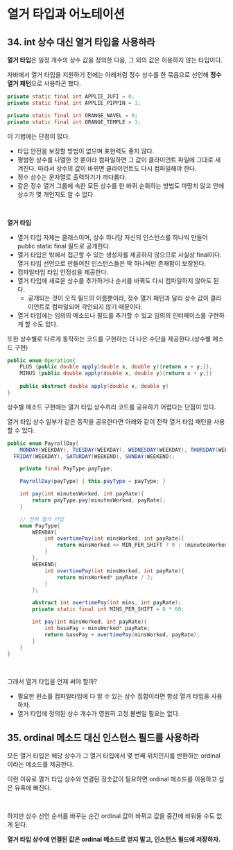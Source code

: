 # 열거 타입과 어노테이션

## 34. int 상수 대신 열거 타입을 사용하라

**열거 타입**은 일정 개수의 상수 값을 정의한 다음, 그 외의 값은 허용하지 않는 타입이다.

자바에서 열거 타입을 지원하기 전에는 아래처럼 정수 상수를 한 묶음으로 선언해 **정수 열거 패턴**으로 사용하곤 했다.

```java
private static final int APPLIE_JUFI = 0;
private static final int APPLIE_PIPPIN = 1;

private static final int ORANGE_NAVEL = 0;
private static final int ORANGE_TEMPLE = 1;
```

이 기법에는 단점이 많다.

- 타입 안전을 보장할 방법이 없으며 표현력도 좋지 않다.
- 평범한 상수를 나열한 것 뿐이라 컴파일하면 그 값이 클라이언트 파일에 그대로 새겨진다. 따라서 상수의 값이 바뀌면 클라이언트도 다시 컴파일해야 한다.
- 정수 상수는 문자열로 출력하기가 까다롭다.
- 같은 정수 열거 그룹에 속한 모든 상수를 한 바퀴 순회하는 방법도 마땅치 않고 안에 상수가 몇 개인지도 알 수 없다.

<br>

**열거 타입**

- 열거 타입 자체는 클래스이며, 상수 하나당 자신의 인스턴스를 하나씩 만들어 public static final 필드로 공개한다.
- 열거 타입은 밖에서 접근할 수 있는 생성자를 제공하지 않으므로 사실상 final이다. 열거 타입 선언으로 만들어진 인스턴스들은 딱 하나씩만 존재함이 보장된다.
- 컴파일타임 타입 안정성을 제공한다.
- 열거 타입에 새로운 상수를 추가하거나 순서를 바꿔도 다시 컴파일하지 않아도 된다.
  - 공개되는 것이 오직 필드의 이름뿐이라, 정수 열거 패턴과 달리 상수 값이 클라이언트로 컴파일되어 각인되지 않기 때문이다.
- 열거 타입에는 임의의 메소드나 필드를 추가할 수 있고 임의의 인터페이스를 구현하게 할 수도 있다.

또한 상수별로 다르게 동작하는 코드를 구현하는 더 나은 수단을 제공한다.(상수별 메소드 구현)

```java
public enum Operation{
	PLUS {public double apply(double x, double y){return x + y;}},
	MINUS {public double apply(double x, double y){return x + y;}}
	
	public abstract double apply(double x, double y)
}
```

상수별 메소드 구현에는 열거 타입 상수끼리 코드를 공유하기 어렵다는 단점이 있다.

열거 타입 상수 일부가 같은 동작을 공유한다면 아래와 같이 전략 열거 타입 패턴을 사용할 수 있다.

```java
public enum PayrollDay{
	MONDAY(WEEKDAY), TUESDAY(WEEKDAY), WEDNESDAY(WEEKDAY), THURSDAY(WEEKDAY),
  FRIDAY(WEEKDAY), SATURDAY(WEEKEND), SUNDAY(WEEKEND);

	private final PayType payType;

	PayrollDay(payType) { this.payType = payType; }

	int pay(int minutesWorked, int payRate){
		return payType.pay(minutesWorked, payRate);
	}

	// 전략 열거 타입
	enum PayType{
		WEEKDAY{
			int overtimePay(int minsWorked, int payRate){
				return minsWorked <= MIN_PER_SHIFT ? 0 : (minutesWorked - MIN_PER_SHIFT) * payRate / 2;
			}
		},
		WEEKEND{
			int overtimePay(int minsWorked, int payRate){
				return minsWorked* payRate / 2;
			}
		};

		abstract int overtimePay(int mins, int payRate);
		private static final int MINS_PER_SHIFT = 8 * 60;

		int pay(int minsWorked, int payRate){
			int basePay = minsWorked* payRate;
			return basePay + overtimePay(minsWorked, payRate);
		}
	}
}
```

<br>

그래서 열거 타입을 언제 써야 할까?

- 필요한 원소를 컴파일타임에 다 알 수 있는 상수 집합이라면 항상 열거 타입을 사용하자.
- 열거 타입에 정의된 상수 개수가 영원히 고정 불변일 필요는 없다.

## 35. ordinal 메소드 대신 인스턴스 필드를 사용하라

모든 열거 타입은 해당 상수가 그 열거 타입에서 몇 번째 위치인지를 반환하는 ordinal이라는 메소드를 제공한다.

이런 이유로 열거 타입 상수와 연결된 정숫값이 필요하면 ordinal 메소드를 이용하고 싶은 유혹에 빠진다.

<br>

하지만 상수 선언 순서를 바꾸눈 순간 ordinal 값이 바뀌고 값을 중간에 비워둘 수도 없게 된다.

**열거 타입 상수에 연결된 값은 ordinal 메소드로 얻지 말고, 인스턴스 필드에 저장하자.**